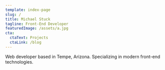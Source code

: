 ```yaml
---
template: index-page
slug: /
title: Michael Stuck
tagline: Front-End Developer
featuredImage: /assets/a.jpg
cta:
  ctaText: Projects
  ctaLink: /blog
---
```


Web developer based in Tempe, Arizona. Specializing in modern front-end technologies.
